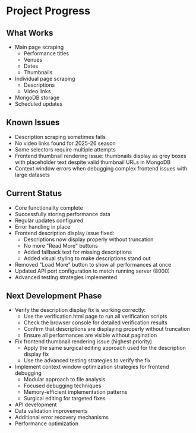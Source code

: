 # Project Progress

## What Works
- Main page scraping
  - Performance titles
  - Venues
  - Dates
  - Thumbnails
- Individual page scraping
  - Descriptions
  - Video links
- MongoDB storage
- Scheduled updates

## Known Issues
- Description scraping sometimes fails
- No video links found for 2025-26 season
- Some selectors require multiple attempts
- Frontend thumbnail rendering issue: thumbnails display as grey boxes with placeholder text despite valid thumbnail URLs in MongoDB
- Context window errors when debugging complex frontend issues with large datasets

## Current Status
- Core functionality complete
- Successfully storing performance data
- Regular updates configured
- Error handling in place
- Frontend description display issue fixed:
  - Descriptions now display properly without truncation
  - No more "Read More" buttons
  - Added fallback text for missing descriptions
  - Added visual styling to make descriptions stand out
- Removed "Load More" button to show all performances at once
- Updated API port configuration to match running server (8000)
- Advanced testing strategies implemented

## Next Development Phase
- Verify the description display fix is working correctly:
  - Use the verification.html page to run all verification scripts
  - Check the browser console for detailed verification results
  - Confirm that descriptions are displaying properly without truncation
  - Ensure all performances are visible without pagination
- Fix frontend thumbnail rendering issue (highest priority)
  - Apply the same surgical editing approach used for the description display fix
  - Use the advanced testing strategies to verify the fix
- Implement context window optimization strategies for frontend debugging
  - Modular approach to file analysis
  - Focused debugging techniques
  - Memory-efficient implementation patterns
  - Surgical editing for targeted fixes
- API development
- Data validation improvements
- Additional error recovery mechanisms
- Performance optimization
